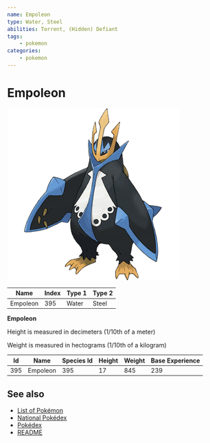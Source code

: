 ```yaml
---
name: Empoleon
type: Water, Steel
abilities: Torrent, (Hidden) Defiant
tags:
    - pokemon
categories:
    - pokemon
---
```


# Empoleon


![Empoleon](images/395.png)

| **Name** | **Index** | **Type 1** | **Type 2** |
|----|----|----|----|
| Empoleon | 395 | Water | Steel  |

**Empoleon** 


Height is measured in decimeters (1/10th of a meter)

Weight is measured in hectograms (1/10th of a kilogram)

| **Id** | **Name** | **Species Id** | **Height** | **Weight** | **Base Experience** |
|--------|----------|----------------|------------|------------|---------------------|
| 395 | Empoleon | 395 | 17 | 845 | 239 |


## See also

- [List of Pokémon](../pokemon.md)
- [National Pokédex](../national_pokedex.md)
- [Pokédex](../pokedex.md)
- [README](../README.md)
